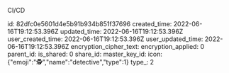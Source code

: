 CI/CD

id: 82dfc0e5601d4e5b91b934b851f37696
created_time: 2022-06-16T19:12:53.396Z
updated_time: 2022-06-16T19:12:53.396Z
user_created_time: 2022-06-16T19:12:53.396Z
user_updated_time: 2022-06-16T19:12:53.396Z
encryption_cipher_text: 
encryption_applied: 0
parent_id: 
is_shared: 0
share_id: 
master_key_id: 
icon: {"emoji":"🕵️","name":"detective","type":1}
type_: 2